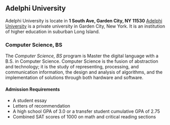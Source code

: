 ## Adelphi University
Adelphi University is locate in **1 South Ave, Garden City, NY 11530**
[Adelphi University](https://www.adelphi.edu/) is a private university in Garden City, New York. It is an institution of higher education in suburban Long Island.
### Computer Science, BS
The _Computer Science, BS_ program is Master the digital language with a B.S. in Computer Science. Computer Science is the fusion of abstraction and technology; it is the study of representing, processing, and communication information, the design and analysis of algorithms, and the implementation of solutions through both hardware and software.
#### Admission Requirements
* A student essay
* Letters of recommendation
* A high school GPA of 3.0 or a transfer student cumulative GPA of 2.75
* Combined SAT scores of 1000 on math and critical reading sections